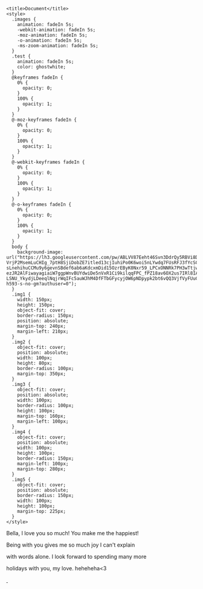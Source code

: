 <!DOCTYPE html>
<html lang="en">
  <head>
    <meta charset="UTF-8" />
    <meta name="viewport" content="width=device-width, initial-scale=1.0" />

    <title>Document</title>
    <style>
      .images {
        animation: fadeIn 5s;
        -webkit-animation: fadeIn 5s;
        -moz-animation: fadeIn 5s;
        -o-animation: fadeIn 5s;
        -ms-zoom-animation: fadeIn 5s;
      }
      .test {
        animation: fadeIn 5s;
        color: ghostwhite;
      }
      @keyframes fadeIn {
        0% {
          opacity: 0;
        }
        100% {
          opacity: 1;
        }
      }
      @-moz-keyframes fadeIn {
        0% {
          opacity: 0;
        }
        100% {
          opacity: 1;
        }
      }
      @-webkit-keyframes fadeIn {
        0% {
          opacity: 0;
        }
        100% {
          opacity: 1;
        }
      }
      @-o-keyframes fadeIn {
        0% {
          opacity: 0;
        }
        100% {
          opacity: 1;
        }
      }
      body {
        background-image: url("https://lh3.googleusercontent.com/pw/ABLVV87Eeht46Svn3DdrQy5RBVi8DY6QnoaOMZKRCEcdap5wf0B-VrjP2MsemLuCHIg_7ptH8SjiDobZE7itled13cjIuhiPo0K6woi5nLYwdq7FUsRFJ3fYcSCKCMFPUHezKhK49pmoxE10zndYZ1tM6Lgjy8jpGGXj5plzt_Tln73d6SySLJGB9UR5m0UgoH6p6u0MGuMomGLR7SmZaJzQkkFBmc510kUxu2x6cn0oTiazgQ71o7nHvwceoXBAdebhxnRl8ZfTzTl9UQKhRyLrVWEU7vaCYd735QBbh5ryEbTYI-sLnehihuCCMu9y6gevnSBdef6ab6aKdcxmDid15OzrEByK0Nxr59_LPCxONNRk7PH3wTtjwhUyGuPQj_B7ux8BaE00sXOqy_Yrlk_YpHtX4ZrzeqZR5NdojlBHnrs553j0wtVqJku_6nSp57GWAcbmI5uJ-ezJR2AlFiwayagiaiW7ggpWnvBUYdwiDe5nVxR1Ci9kilqqFPC_fPZ18av6OX2us7IRl8IAsQhjjlvyzEhyVb0pEs2OwJyLMAlwq-LSNU_YkydjLDeeqlNqjrWqIFc5auWJhM4DfFTbGFycyjOW6pNDpypk2bt6vQQ3VjfVyFUuCqN6I9QNDOk2Elya4BiY1BEV3Loczfe6D3Chu9T1prphoBF9jVLPtp6ir1k3_dO94Yg7OoCX0s4SfHGLXaRLDrvxLH6LC5OiYTSyb7KK_cL8NxgRbV74ywE3hjgkBCzmCLFHDOoUvtoPorx3241pN4aclzMl4oXxjBUzRWNDBfEmujzRAIt_f8fcEkEYuk8RRa0S8klOiMfq4YB6mEefmHcPjL6DwsgCSArH3pT1Gi8_mVAJ2MWTfwlMqs5DtnygN4x_OfdW_kJM2NTyoOwkq1AECK2pghbm_8KTa_RpW_mSrxvKbWeuWDF88Z8XP4zN24j4G0bvnigh1drc6PTqA6VZC9Y=w372-h593-s-no-gm?authuser=0");
      }
      .img1 {
        width: 150px;
        height: 150px;
        object-fit: cover;
        border-radius: 150px;
        position: absolute;
        margin-top: 240px;
        margin-left: 210px;
      }
      .img2 {
        object-fit: cover;
        position: absolute;
        width: 100px;
        height: 80px;
        border-radius: 100px;
        margin-top: 350px;
      }
      .img3 {
        object-fit: cover;
        position: absolute;
        width: 100px;
        border-radius: 100px;
        height: 100px;
        margin-top: 160px;
        margin-left: 100px;
      }
      .img4 {
        object-fit: cover;
        position: absolute;
        width: 100px;
        height: 100px;
        border-radius: 150px;
        margin-left: 100px;
        margin-top: 280px;
      }
      .img5 {
        object-fit: cover;
        position: absolute;
        border-radius: 150px;
        width: 100px;
        height: 100px;
        margin-top: 225px;
      }
    </style>
  </head>
  <body>
    <div class="test">
      <p>Bella, I love you so much! You make me the happiest!</p>
      <p>Being with you gives me so much joy I can't explain</p>
      <p>with words alone. I look forward to spending many more</p>
      <p>holidays with you, my love. heheheha<3</p>
    </div>
    <div class="images">
      <a href="https://screenmessage.com/syac" target="_blank">
        <img
          class="img1"
          src="https://lh3.googleusercontent.com/pw/ABLVV85tFdQvFqFqEHB2gZps8ofjkJyU369DfXf-WTlF3lvO5CLSSFlwCysz42TObBkCvQyUawQrweWK2L9-U0eRw-wBBkyTrifxxGIscRb9LEyw7-FOqt7DqMffIfDvzq6w6mWviDM-IqBd7wZMsJPIjTfetVkjSU97HKqP6gPkNSDum3HIeTj_ipU6Tk42Wd0E9JGH38SLBUrIn8MoeLIA3FYvLnsAkV01BKybzJas4_lAsdeQH14Q7jNm7rYMbWkmKOH7uG2Dben4uXC6KXXGFR4B4P9vsZmTDF3m5uJfSIyR_9oScrCsBvsoEB1iWugKz3TIC6xkyAgn1rYXRSakWZORMIXLTvtxIoC0rK7ocLH33Tf51hTUHbxGHlwGbC4Doo3nxXDWj4tuIAruOJ92OjVl2O1-n9cbMGer4eN3F5foe1wdJRZ2Q8fWpR-y2FJuv2j4wBCoxaBHlI4a4WpO29VsxO4XsNq8IQ2JAXmhKj1l10RCpaJIZ6jqkVrGvdxluFHxOd4-zjm2GPMFZg0COZjhUmz_bryIQNDcWQJwN4tgbGs3iqwBwp1_-rDeYDWutV0uGdeq1GMJo2mpRhHUSj_SgV4wakthCxWR1oOOyTUNEwwqOTr_j2fYehFRvMC8KTJYxXIC6RVkW4xfNg1Pso0GRlX-tGT2GfbZ2QuVOCCgixLiBlL8wbGRf5lPSV6mMdyyARZC1lO7vgzBR-JGDHUaWPxJHzjkUuTn1sqfBhl8--vSFFOr6JxTF7q1IPVItrdvzarebFv5rJu6Rv-u_W31U60srFPqhFj74tmLVQfkPjuy9GdHYJuTi6Mve0-eQWQGRNik6sULRS5SZ8TcK_Jh76WLuZsqlG5cOWVqqbL4v5V5_cSIKMTzplbR6cO92mlq8GPVF8AThMae1cG6MJ2iPwml_b-0JAXLCqJGfy42ZYgDZQanY3PRKdDqfoqZBZ2nZeeoaSk9q6k=w445-h593-s-no-gm?authuser=0"
          alt=""
        />
      </a>
      <img
        class="img2"
        src="https://lh3.googleusercontent.com/pw/ABLVV84mPT-4PdLkQ5hn8-okAm1DYwZKbBNOzWbHOTONbP72LDjBLkFsvkn65kCMJmJJRsnTm0RbhKBEbh-tNRp6o4dRi_MFxo7CmkQgDC5XrjVTjGEom1i3bri98jYZNwX2SFkh4qgHHzlGFvYNepGYiERN9XmTAklCH4iNpjZiOCxjLvIloph4nF_wKurfyr8yNqgu82lpcqI3KM-Y1VmisXlCEoBjhBzKC25AKey7haR2_kmMGIFS_9WFC8k0c1SeMDWWdkxma23aU2UlqEsYRuUC7_fzoiUUhiAPOsybdSuzwIPq56wvEZ9amXV4CB47vgH3gfx9w3w0_3v70mX1jP3UoEojk4Cgzcyw97-a_0TcXx9WC3myYBB8itU1C65ByThznrYXMI6vQyMyDmpi9zn7p8FykquhDqAbIwnueWNik-UgxHtoYlF5tLT71DDpTp73fw0f05V9QZR890lDOMgFn2PDq6pdFpoHIplIAA_Jkw3KFOerDMBJFIXAepECZtKUlEg3_5SrCrRvq1C-BF3jlCGDtPmB6nKmrKyGTB5Kug5CCWTfyeHoeLI70CNj9SOyRM3zds2ay7FnbiaOiQ2PBfUPl8jYT8Mi7LZt-QcrJ-Chc-FUIzvSOK905NsOu4uJf2sgnj0iaoLxGnww2-3LykhqWNM7Fhn21Ohtw6IBCeLtOPXDrSH3-jEq8sk6N3bvy0zLq4J51iqyGN1bRd_oFFdodis7oCm9Sos2u0WBi3VdIgs27a8YYwWUufEhMkHmkCBG5x85nSphiSlghsG3CM1B-3bOoH1ZAncjjSE9Jf2X93UkdWkPt9nN32gRke_bhhR29BENbAuz9GAHxHOrl6xfO4x00QAJ4mzXWT6LLIXEvVPl6F25-F-SRJdmUEaObF-dR7e8x89O1JuNmRqj88gCkBsD9x9KhRa2js6e24sC3h2hA4l55kybXwT5wUwFiAxH_o9VFzs=w273-h592-s-no-gm?authuser=0"
        alt=""
      />
      <img
        class="img3"
        src="https://lh3.googleusercontent.com/pw/ABLVV86RSqByhgCJD_JhisKS36mU4BSAtTNcLRuJgzbWMZ_kxYzUhMQYe_y8fzbcohb0YpiFxcsbE3tN1JxE9Ry4d8n6DXYbEokD81lN08Ty0ZBx95rFHrbDbSWxH09Pz7QHLmEkRSq7CV12_uS-um72hjbZYffETw1OKVuKZ2VqpWk5osCL3kZZCsrsarLPeOJmrDWR-Mi1Jd1MQoNj1o0D3DpcicQzRKoI4-ziErKZYZLcEkFhrCE3boVh9ZJoNI1FKgh1XkBRSDZvbAczysqg5i3amclUGbm6qHKEdBAMUSG3wyopxaFgIQ4usPBhVpv-pQN5FaV0oDfnKvDDmh3OoO6cfcM4ILC_CNhaqQtpbVB70yku3sqBXU00zHpoqeq15-kOpYhJFdxmidBAK-RSqCsq-ONBDUMm57H34BxS01u3t8IdO--uzGoIr2tX9P6mGtpsSfi129HN8Ad3a5DurCrLFtiDSufL_GaKvtF8pGOFMNa5RHkZB6xXL1fvBGSjM71ub1KWXLi1XsasGI4mOrGMD6W1QZQZsgQdPR7QujdPM9HvsCO1fikxqP_mdf0woxuJAtv42pXcE_miOD69z4L1V2TWF-IcrOrf0EVlM9FVtxlrt7Xg3w7speqDzO2qQcUS2Iaazt76G9WI5LscK2PNiRG-X2IOTKSzRgB5RtBYddd95JnK54x5R7n8brMHBI7_lrXMEvNjnP5G19UkRgEx9040EbYJ-NUyGhqJLqXevwlZRk1LR48gl0zd7zqyArMmWIttMwwuNyC4idizhrp9ZTkR8j6KIfrvJyUxsmX89sm5pSHZ2j0npgMuslX4aDjZEHyhllLKd3Qj2UgjTWeUZ7miighR7ppaUi_yoRzLS3PS8jId0Lg3kcv10PYMZciJqROXVUZP5sGtcUrVXCtyzeCfE22yKIBgoDFiA71SoK9xQbDHHPNOhq9vAOX48k9CyWVjD5eZ3JY=w446-h593-s-no-gm?authuser=0"
        alt=""
      />
      <img
        class="img4"
        src="https://lh3.googleusercontent.com/pw/ABLVV85yTu7BawFl_sC_8W5l0nCx3Pzp9mIUGwQxyMVa4Od9uDuuwkwFEZIolpxon-pMSbkTbJLs3uHV4rm-aGCP3PaJqzIA8uyrjZj_GGnpfqnoHxRLjqsgz05g9uT40Y1fZXSfa3f7w8cGh1hZFEQRuBszmeJyrSaokM07f6P5evPjsK98zmsMgOFIlg4uTC2qU4ont29E9gv1iWvY3SA7LXhpvVBpJ8RjFAYONZUsBkpagGtw4OO-gb0W7wBN6icsbxGIq5sFaKzqtev4eCthj9fwEkIDA8UIkqp0yp5LVPobJEN-5y3sczdnuPiM5QRKa8NJpLLy9ODlgo1ytO_IeQaghW6j8fPX1OjNVw1LftZAcz4HW2rhb12SO9IMFw1Y4nD3XoX46l8PyUeoqGpJD6fz6HhTioCFktHl0AddkQJqo6IBBnl-0AinCWZojUqDCrACrCqPQQTOD0z4yCmAWP1XrTIZkeoWYXRk7KWjgWF_Bx74BFua_9rj48DF5KZPtwECWm1J9d_keQ084or91CFwYoxrXpWji9S06VhQ8A8V-av20ip3IoYvUXoxiGD1jiSuRAzr3u3ZqEYx9AyWo0R_BZZp1vGnWpg-KtNflQAvHA-GMz4KxntTB3v2Repf_DYyYmATxLpzq1OskpptwAeWUyRQagSwjI3ounwQzvmdqT80b4piZs1SYipTAC82FSwQe06ERa50CT1KUVFF6pWQ2N2Rak-msvIJqtSJ4vlNKXnL-3FEQz4h08Ok_y6SLxN1pPEiN50daQRHe1r-y-2YYOPByYDd6kV7wd3ufpb9Swu1kA0XAXfE9iAY_EqxSsarJ6SGYyl0yedr2DPTRhBbx7jT75wFXABjDDRzk--VTDQDZJeYXgqyUymUgb36D3JsRcC29OrU2E44hdt6K-bAyu3cZdFVNHc0ORvm8qU9NKYkGgyB0KnlRtwifXboDRJIswwgrxj3iyM=w273-h592-s-no-gm?authuser=0"
        alt=""
      />
      <img
        class="img5"
        src="https://lh3.googleusercontent.com/pw/ABLVV850Y3gSqQpBjjYKAFOw53zysJzrWoEyEmNyRsrbdLFE-f_C1WQxXTQ908cQ_SwlWKYIM3X1L81FdnQFDzE7-0WMvwcg_8LIDB0wPp2k4L7LiV5Sx18zfUMI3ke1cvwIJbR0HN9rJ7flnaTSRDSvyJkz5vfQJkx85n8AM1Pd2XcaMH27bUA9FS1FbrG4x3XhiCDpqr91neXlYGO9H244PixpKJqXK6sH_TgzjfFZCZ86KE15zyCIa7B7l7c9mAH9VAFQLxHTxRJTQ6HOuKs6Otdpt-FkagHIcHyaMxM88p174hnquody5E6pR88WOXSo4jLog-jzo5kKGepOFLhKicaZMsp5NXIormWOamETw9GD21qsF-UxU6J5ywIbM63Iq1maZuPIOoQM11A4LCRgETNskeoNFGD2FUwDcDHLWZH5VpW312WtFLN7cxmws9zg5tbdyqYx4RcR8wJLwNo32cjekLQFRv1X1y0Rk8DSSr44gNCnPbHpAfIoJE6E7mr9jrgnVBDcgYEkKFKS0ohYGzQddz8WPWpq8EUBzO8SiZ45tC1Uh2loIm2KlWJnquaaTasXG5P67pggU1BrhR6c7HjxMmQidB4YyUQown0a9V6uOtY6Y87dj37r3RL1oonQOYT9Q6DFSBY4F8DrocHmqpjfTCbRKdXRW9wB1A1N7e5BshGaJ57m1RJIs4VcrAMHsBdjYoFzefuLM1Gj9_ESZJiETBzyR_XKALcq1FiG3xFH6feDVtuebyRt1AiCxQWNF87JjtW3sAVFoL_sCFjac8vu8W2t_s5AEK7UDF3fXMOEd3TLLEKs8AJIj71TWH-iSGJWi8g_x-XWkuIDnrqqhATDuZ7g2zUNz3AGX8R0XzBw1DK6LZkfFYAklCiFctykR9n5BuOkbZNIZLBBIvZPtCplt6TFY-wEmpxzFAbeVwPBWDJdox1ZYxQJTGmOXVRDFqSaZ7G54zpScac=w333-h593-s-no-gm?authuser=0"
        alt=""
      />
    </div>
  </body>
</html>
